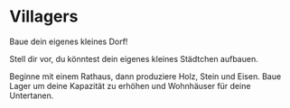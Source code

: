 # Villagers
Baue dein eigenes kleines Dorf!

Stell dir vor, du könntest dein eigenes kleines Städtchen aufbauen.

Beginne mit einem Rathaus, dann produziere Holz, Stein und Eisen.
Baue Lager um deine Kapazität zu erhöhen und Wohnhäuser für deine Untertanen.
